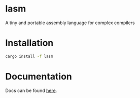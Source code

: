 # lasm

A tiny and portable assembly language for complex compilers

# Installation

```bash
cargo install -f lasm
```

# Documentation

Docs can be found [here](https://docs.rs/lasm).
